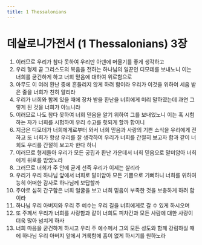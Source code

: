 ```yaml
---
title: 1 Thessalonians
---
```


# 데살로니가전서 (1 Thessalonians) 3장
1. 이러므로 우리가 참다 못하여 우리만 아덴에 머물기를 좋게 생각하고
1. 우리 형제 곧 그리스도의 복음을 전하는 하나님의 일꾼인 디모데를 보내노니 이는 너희를 굳건하게 하고 너희 믿음에 대하여 위로함으로
1. 아무도 이 여러 환난 중에 흔들리지 않게 하려 함이라 우리가 이것을 위하여 세움 받은 줄을 너희가 친히 알리라
1. 우리가 너희와 함께 있을 때에 장차 받을 환난을 너희에게 미리 말하였는데 과연 그렇게 된 것을 너희가 아느니라
1. 이러므로 나도 참다 못하여 너희 믿음을 알기 위하여 그를 보내었노니 이는 혹 시험하는 자가 너희를 시험하여 우리 수고를 헛되게 할까 함이니
1. 지금은 디모데가 너희에게로부터 와서 너희 믿음과 사랑의 기쁜 소식을 우리에게 전하고 또 너희가 항상 우리를 잘 생각하여 우리가 너희를 간절히 보고자 함과 같이 너희도 우리를 간절히 보고자 한다 하니
1. 이러므로 형제들아 우리가 모든 궁핍과 환난 가운데서 너희 믿음으로 말미암아 너희에게 위로를 받았노라
1. 그러므로 너희가 주 안에 굳게 선즉 우리가 이제는 살리라
1. 우리가 우리 하나님 앞에서 너희로 말미암아 모든 기쁨으로 기뻐하니 너희를 위하여 능히 어떠한 감사로 하나님께 보답할까
1. 주야로 심히 간구함은 너희 얼굴을 보고 너희 믿음이 부족한 것을 보충하게 하려 함이라
1. 하나님 우리 아버지와 우리 주 예수는 우리 길을 너희에게로 갈 수 있게 하시오며
1. 또 주께서 우리가 너희를 사랑함과 같이 너희도 피차간과 모든 사람에 대한 사랑이 더욱 많아 넘치게 하사
1. 너희 마음을 굳건하게 하시고 우리 주 예수께서 그의 모든 성도와 함께 강림하실 때에 하나님 우리 아버지 앞에서 거룩함에 흠이 없게 하시기를 원하노라